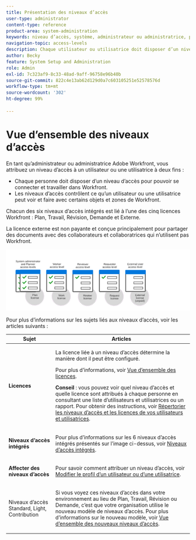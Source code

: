```yaml
---
title: Présentation des niveaux d’accès
user-type: administrator
content-type: reference
product-area: system-administration
keywords: niveau d’accès, système, administrateur ou administratrice, planificateur ou planificatrice, travailleur ou travailleuse, réviseur ou réviseuse, demandeur ou demandeuse, utilisateur ou utilisatrice externe
navigation-topic: access-levels
description: Chaque utilisateur ou utilisatrice doit disposer d’un niveau d’accès pour se connecter et travailler dans Workfront. Vous utilisez le niveau d’accès pour définir ce qu’un utilisateur ou une utilisatrice peut voir et effectuer avec certains objets et zones Workfront. Chacun des six niveaux d’accès intégrés est lié à l’une des cinq licences Workfront, à savoir Plan, Travail, Révision, Demande, et Externe
author: Becky
feature: System Setup and Administration
role: Admin
exl-id: 7c323af9-8c33-48ad-9aff-96758e96b40b
source-git-commit: 822c4e13ab62d129d0a7c603105251e52578576d
workflow-type: tm+mt
source-wordcount: '302'
ht-degree: 99%

---
```


# Vue d’ensemble des niveaux d’accès

<!-- Audited: 12/2023 -->

En tant qu’administrateur ou administratrice Adobe Workfront, vous attribuez un niveau d’accès à un utilisateur ou une utilisatrice à deux fins :

* Chaque personne doit disposer d’un niveau d’accès pour pouvoir se connecter et travailler dans Workfront.
* Les niveaux d’accès contrôlent ce qu’un utilisateur ou une utilisatrice peut voir et faire avec certains objets et zones de Workfront.

Chacun des six niveaux d’accès intégrés est lié à l’une des cinq licences Workfront : Plan, Travail, Révision, Demande et Externe.

La licence externe est non payante et conçue principalement pour partager des documents avec des collaborateurs et collaboratrices qui n’utilisent pas Workfront.

![](assets/access-levels-and-licenses-old.png)

Pour plus d’informations sur les sujets liés aux niveaux d’accès, voir les articles suivants :

<table style="table-layout:auto"> 
 <col> 
 <col> 
 <thead> 
  <tr> 
   <th>Sujet</th> 
   <th>Articles</th> 
  </tr> 
 </thead> 
 <tbody> 
  <tr> 
   <td><p><strong>Licences</strong></p></td> 
   <td> <p>La licence liée à un niveau d’accès détermine la manière dont il peut être configuré.</p> <p>Pour plus d’informations, voir <a href="../../../administration-and-setup/add-users/access-levels-and-object-permissions/wf-licenses.md" class="MCXref xref">Vue d’ensemble des licences</a>.</p> <p><strong>Conseil</strong> : vous pouvez voir quel niveau d’accès et quelle licence sont attribués à chaque personne en consultant une liste d’utilisateurs et utilisatrices ou un rapport. Pour obtenir des instructions, voir <a href="../../../administration-and-setup/add-users/access-levels-and-object-permissions/list-access-levels-and-licenses-for-your-users.md" class="MCXref xref">Répertorier les niveaux d’accès et les licences de vos utilisateurs et utilisatrices</a>.</p> </td> 
  </tr> 
  <tr> 
   <td><strong>Niveaux d’accès intégrés</strong></td> 
   <td> <p>Pour plus d’informations sur les 6 niveaux d’accès intégrés présentés sur l’image ci-dessus, voir <a href="../../../administration-and-setup/add-users/access-levels-and-object-permissions/default-access-levels-in-workfront.md" class="MCXref xref">Niveaux d’accès intégrés</a>.</p> </td> 
  </tr> 
  <tr> 
   <td><strong>Affecter des niveaux d’accès</strong></td> 
   <td> <p>Pour savoir comment attribuer un niveau d’accès, voir <a href="../../../administration-and-setup/add-users/create-and-manage-users/edit-a-users-profile.md" class="MCXref xref">Modifier le profil d’un utilisateur ou d’une utilisatrice</a>.</p> </td> 
  </tr> 
  <tr> 
   <td>Niveaux d’accès Standard, Light, Contribution</td> 
   <td> <p>Si vous voyez ces niveaux d’accès dans votre environnement au lieu de Plan, Travail, Révision ou Demande, c’est que votre organisation utilise le nouveau modèle de niveaux d’accès. Pour plus d’informations sur le nouveau modèle, voir <a href="../../../administration-and-setup/add-users/how-access-levels-work/access-level-overview.md" class="MCXref xref">Vue d’ensemble des nouveaux niveaux d’accès</a>.</p> </td> 
  </tr> 
  <!--
  <tr> 
   <td>Access levels and proofing</td> 
   <td> <p>Your users' access levels can affect proofing for each permission profile. For more information, see the section in the article .</p> </td> 
  </tr> 
  -->
 </tbody> 
</table>
